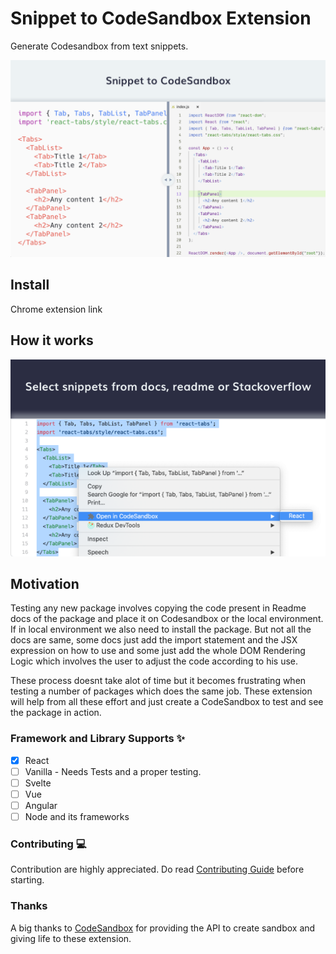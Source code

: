# Snippet to CodeSandbox Extension

Generate Codesandbox from text snippets.

<img src="images/main.png" alt="Banner for Extension" />

## Install

<!-- TODO: Add Link here -->

Chrome extension link

## How it works

<img src="images/working.png" alt="How extension works"  />

## Motivation

Testing any new package involves copying the code present in Readme docs of the package and place it on Codesandbox or the local environment. If in local environment we also need to install the package. But not all the docs are same, some docs just add the import statement and the JSX expression on how to use and some just add the whole DOM Rendering Logic which involves the user to adjust the code according to his use.

These process doesnt take alot of time but it becomes frustrating when testing a number of packages which does the same job. These extension will help from all these effort and just create a CodeSandbox to test and see the package in action.

### Framework and Library Supports ✨

-   [x] React
-   [ ] Vanilla - Needs Tests and a proper testing.
-   [ ] Svelte
-   [ ] Vue
-   [ ] Angular
-   [ ] Node and its frameworks

### Contributing 💻

Contribution are highly appreciated. Do read [Contributing Guide](/CONTRIBUTING.md) before starting.

### Thanks

A big thanks to [CodeSandbox](https://codesandbox.io) for providing the API to create sandbox and giving life to these extension.
